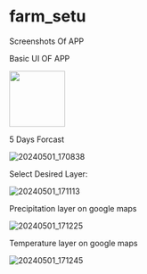 # farm_setu

Screenshots Of APP


Basic UI OF APP 



<img src="https://github.com/ashwinsapkale65/Farmsetuassignment/assets/107023935/5266724d-af56-4e9f-870d-3edc095593f4" width="100" height="100">

5 Days Forcast


![20240501_170838](https://github.com/ashwinsapkale65/Farmsetuassignment/assets/107023935/504f91ef-3a4d-482b-b7d3-e5f33c4bfad2)

Select Desired Layer:

![20240501_171113](https://github.com/ashwinsapkale65/Farmsetuassignment/assets/107023935/6e8f96cf-966e-4a80-997c-f622564e2739)


Precipitation layer on google maps


![20240501_171225](https://github.com/ashwinsapkale65/Farmsetuassignment/assets/107023935/8c7b3306-6696-4d97-8751-a2bff7dc6e77)

Temperature layer on google maps

![20240501_171245](https://github.com/ashwinsapkale65/Farmsetuassignment/assets/107023935/4cd61039-05e8-40cf-a602-c75714ac3f10)


